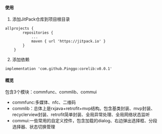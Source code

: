 #### 使用
1. 添加JitPack仓库到项目根目录

```
allprojects {
		repositories {
			...
			maven { url 'https://jitpack.io' }
		}
	}
```
2. 添加依赖

```
implementation 'com.github.Pinggo:corelib:v0.0.1'
```
#### 概览
包含3个模块：commfunc、commlib、commui
- commfunc:多媒体、nfc、二维码
- commlib：总体上是rxjava+retrofit+mvp结构。包含基类封装、mvp封装、recyclerview封装、retrofit简单封装、全局异常处理、全局网络状态监听
- commui:一些常用的自定义控件，包含加载的dialog、右边弹出选择框、分段选择器、状态切换管理
